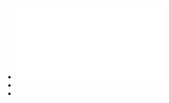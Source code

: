 - ![Exploring Social Psychology (David G. Myers, Jean M. Twenge) (z-lib.org).pdf](../assets/Exploring_Social_Psychology_(David_G._Myers,_Jean_M._Twenge)_(z-lib.org)_1665897462023_0.pdf)
-
-